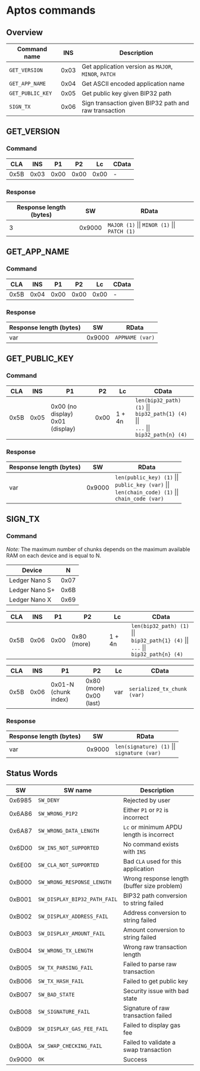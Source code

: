 # Aptos commands

## Overview

| Command name     | INS  | Description                                           |
| ---------------- | ---- | ----------------------------------------------------- |
| `GET_VERSION`    | 0x03 | Get application version as `MAJOR`, `MINOR`, `PATCH`  |
| `GET_APP_NAME`   | 0x04 | Get ASCII encoded application name                    |
| `GET_PUBLIC_KEY` | 0x05 | Get public key given BIP32 path                       |
| `SIGN_TX`        | 0x06 | Sign transaction given BIP32 path and raw transaction |

## GET_VERSION

### Command

| CLA  | INS  | P1   | P2   | Lc   | CData |
| ---- | ---- | ---- | ---- | ---- | ----- |
| 0x5B | 0x03 | 0x00 | 0x00 | 0x00 | -     |

### Response

| Response length (bytes) | SW     | RData                                         |
| ----------------------- | ------ | --------------------------------------------- |
| 3                       | 0x9000 | `MAJOR (1)` \|\| `MINOR (1)` \|\| `PATCH (1)` |

## GET_APP_NAME

### Command

| CLA  | INS  | P1   | P2   | Lc   | CData |
| ---- | ---- | ---- | ---- | ---- | ----- |
| 0x5B | 0x04 | 0x00 | 0x00 | 0x00 | -     |

### Response

| Response length (bytes) | SW     | RData           |
| ----------------------- | ------ | --------------- |
| var                     | 0x9000 | `APPNAME (var)` |

## GET_PUBLIC_KEY

### Command

| CLA  | INS  | P1                                    | P2   | Lc     | CData                                                                                        |
| ---- | ---- | ------------------------------------- | ---- | ------ | -------------------------------------------------------------------------------------------- |
| 0x5B | 0x05 | 0x00 (no display) <br> 0x01 (display) | 0x00 | 1 + 4n | `len(bip32_path) (1)` \|\|<br> `bip32_path{1} (4)` \|\|<br>`...` \|\|<br>`bip32_path{n} (4)` |

### Response

| Response length (bytes) | SW     | RData                                                                                                        |
| ----------------------- | ------ | ------------------------------------------------------------------------------------------------------------ |
| var                     | 0x9000 | `len(public_key) (1)` \|\|<br> `public_key (var)` \|\|<br> `len(chain_code) (1)` \|\|<br> `chain_code (var)` |

## SIGN_TX

### Command

_Note:_ The maximum number of chunks depends on the maximum available RAM on each device and is equal to N.

| Device         | N    |
| -------------- | ---- |
| Ledger Nano S  | 0x07 |
| Ledger Nano S+ | 0x6B |
| Ledger Nano X  | 0x69 |

| CLA  | INS  | P1   | P2          | Lc     | CData                                                                                        |
| ---- | ---- | ---- | ----------- | ------ | -------------------------------------------------------------------------------------------- |
| 0x5B | 0x06 | 0x00 | 0x80 (more) | 1 + 4n | `len(bip32_path) (1)` \|\|<br> `bip32_path{1} (4)` \|\|<br>`...` \|\|<br>`bip32_path{n} (4)` |

| CLA  | INS  | P1                   | P2                           | Lc  | CData                       |
| ---- | ---- | -------------------- | ---------------------------- | --- | --------------------------- |
| 0x5B | 0x06 | 0x01-N (chunk index) | 0x80 (more) <br> 0x00 (last) | var | `serialized_tx_chunk (var)` |

### Response

| Response length (bytes) | SW     | RData                                            |
| ----------------------- | ------ | ------------------------------------------------ |
| var                     | 0x9000 | `len(signature) (1)` \|\| <br> `signature (var)` |

## Status Words

| SW     | SW name                      | Description                                 |
| ------ | ---------------------------- | ------------------------------------------- |
| 0x6985 | `SW_DENY`                    | Rejected by user                            |
| 0x6A86 | `SW_WRONG_P1P2`              | Either `P1` or `P2` is incorrect            |
| 0x6A87 | `SW_WRONG_DATA_LENGTH`       | `Lc` or minimum APDU length is incorrect    |
| 0x6D00 | `SW_INS_NOT_SUPPORTED`       | No command exists with `INS`                |
| 0x6E00 | `SW_CLA_NOT_SUPPORTED`       | Bad `CLA` used for this application         |
| 0xB000 | `SW_WRONG_RESPONSE_LENGTH`   | Wrong response length (buffer size problem) |
| 0xB001 | `SW_DISPLAY_BIP32_PATH_FAIL` | BIP32 path conversion to string failed      |
| 0xB002 | `SW_DISPLAY_ADDRESS_FAIL`    | Address conversion to string failed         |
| 0xB003 | `SW_DISPLAY_AMOUNT_FAIL`     | Amount conversion to string failed          |
| 0xB004 | `SW_WRONG_TX_LENGTH`         | Wrong raw transaction length                |
| 0xB005 | `SW_TX_PARSING_FAIL`         | Failed to parse raw transaction             |
| 0xB006 | `SW_TX_HASH_FAIL`            | Failed to get public key                    |
| 0xB007 | `SW_BAD_STATE`               | Security issue with bad state               |
| 0xB008 | `SW_SIGNATURE_FAIL`          | Signature of raw transaction failed         |
| 0xB009 | `SW_DISPLAY_GAS_FEE_FAIL`    | Failed to display gas fee                   |
| 0xB00A | `SW_SWAP_CHECKING_FAIL`      | Failed to validate a swap transaction       |
| 0x9000 | `OK`                         | Success                                     |
